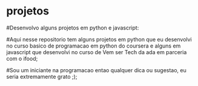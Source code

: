 # projetos
#Desenvolvo alguns projetos em python e javascript:

#Aqui nesse repositorio tem alguns projetos em python que eu desenvolvi no curso basico de programacao em python do coursera e alguns em javascript que desenvolvi no curso de Vem ser Tech da ada em parceria com o ifood;

#Sou um iniciante na programacao entao qualquer dica ou sugestao, eu seria extremamente grato ;);
